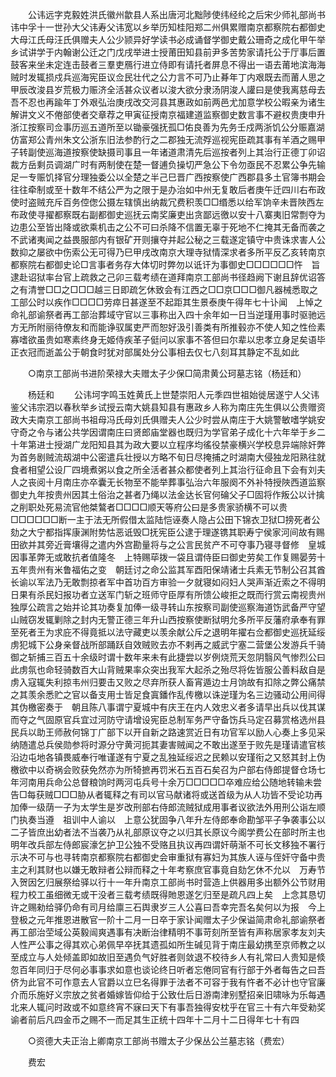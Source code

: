 <!-- { "loadSidebar": true } -->
　　公讳远字克毅姓洪氏徽州歙县人系出唐河北黜陟使纬经纶之后宋少师礼部尚书讳中孚十一世孙大父讳寿父讳宽以乡举历知桂阳郑二州俱累赠南京都察院右都御史大母江氏母汪氏俱赠夫人公少颕异好学读书必成诵督学御史戴公珊奇之成化甲午举乡试讲学于内翰谢公迁之门戊戌举进士授莆田知县前尹多苦势家请托公于厅事后置鼓客来坐未定连击鼓者三羣吏鴈行进立侍即有请托者屏息不得出一语去莆地滨海海贼时发辄损戍兵巡海宪臣议佥民壮代之公力言不可乃止朞年丁内艰既去而莆人思之甲辰改浚县岁荒极力赈济全活甚众议者以浚大欲分隶汤阴浚人讙曰是使我离慈母去吾不忍也再踰年丁外艰弘治庚戌改交河县其惠政如前两邑尤加意学校公暇亲为诸生解讲文义不倦部使者交章荐之甲寅征授南京福建道监察御史数言事不避权贵庚申升浙江按察司佥事历巡五道所至以锄豪强抚孤□佑良善为先务壬戍两浙饥公分赈嘉湖仿富郑公青州朱文公浙东旧法参酌行之二郡独无流殍巡视宪臣疏其事有羊酒之赐甲子转副使巡海道按察使缺摄司事且一年诸道肃清先后巡按者列上其治行正德丁卯诏裁方岳剩员调湖广时有两制使在楚一督逋负操切严急公下令勿亟民不忍累公争先输足一专赈饥择官分理独委公以全楚之半己巳晋广西按察使广西郡县多土官簿书期会往往牵制或至十数年不结公严为之限于是办治如中州无复敢后者庚午迁四川右布政使时盗贼充斥百务倥偬公摄左辖慎出纳裁冗费积羡□□缗悉以给军饷辛未晋陜西左布政使寻擢都察既右副都御史巡抚云南奖廉吏出贪鄙远徼以安十八寨夷旧常剽夺为边患公至皆出降或欲乘机击之公不可曰杀降不信置无辜于死地不仁掩其无备而袭之不武诸夷闻之益畏服部内有银矿开则攘夺并起公秘之三载遂定镇守中贵诛求害人公数抑之屡欲中伤索公无可得乃巳甲戌改南京大理寺狱情深求者多所平反乙亥转南京都察院右都御史论□言事者务存大体切时弊勿以诋讦为事御史□□□□□□忤　旨逮赴诏狱率台官上疏救之己卯三载考绩在道拜南京工部尚书径趋阙下谢且辞优诏答之有清誉□□之□□□越三日即疏乞休致会有江西之□□京□□□御凡器械悉取之工部公时以疾作□□□□劳瘁日甚遂至不起距其生景泰庚午得年七十讣闻　上悼之命礼部谕祭者再工部治葬域守官以三事称出入四十余年如一日当逆瑾用事时驱驰远方无所附丽待僚友和而能诤驭属吏严而恕好汲引善类有所推毂亦不使人知之性俭素寡嗜欲虽贵如寒素终身无姬侍疾革子侹问以家事不答但曰尔辈以忠孝立身足矣语毕正衣冠而逝盖公于朝食时犹对部属处分公事相去仅七八刻耳其静定不乱如此 

　　○南京工部尚书进阶荣禄大夫赠太子少保□简肃黄公珂墓志铭（杨廷和） 

　　杨廷和 
　　公讳坷字鸣玉姓黄氏上世楚崇阳人元季四世祖始徙居遂宁人父讳鉴父讳宗泗以春秋举乡试授云南大姚县知县有惠政乡人称为南庄先生俱以公贵赠资政大夫南京工部尚书祖母冯氏母刘氏俱赠夫人公少时尝从南庄于大姚警敏嗜学姚安守奇之令与诸公共学因谓南庄曰贤郎庙堂器也既归为学官弟子成化十六年举于乡二十年第进士授湖广龙阳知县其为政大要以立程序均徭役禁豪横兴学校息异端除奸弊为首务剧贼流刼湖中公密遣兵壮授以方略不旬日尽掩捕之时湖南大侵独龙阳熟往就食者相望公设厂四境煮粥以食之所全活者甚众都使者列上其治行征命且下会有刘夫人之丧阅十月南庄亦卒囊无长物至不能举葬事弘治六年服阕不外补特授陜西道监察御史九年按贵州因其土俗治之甚者乃绳以法金达长官何碖父子□固将作叛公以计擒之削职处死易流官他桀鷔者□□□□顺天等府公曰是多贵家骄横不可以贵□□□□□□断一主于法无所假借太监陆恺诬奏人隐占公田下锦衣卫狱□搒死者公劾之大宁都指挥康渊附势怙恶诋毁□抚宪臣公逮于理遂镌其职寿宁侯家河间故有赐田欲并其旁近膏壤得之遣内外宫勘量将与之公言民贫产不可夺事乃寝寻督修　皇城因事革弊无或敢抗者值隆冬　上特赐荜拨一袋且谓侍臣曰御史劳矣工作复赐晏劳十五年贵州有米鲁福佑之变　朝廷讨之命公监其军酉阳保靖诸士兵素无节制公召其酋长谕以军法乃无敢剽掠者军中首功百方审验一夕就寝如闷妇人哭声渐近索之不得明日果有杀民妇报功者立送军门斩之班师守臣厚有所馈公峻拒之既而行赏云南视贵州独厚公疏言之始并论其功奏复加俸一级寻转山东按察司副使巡察海道饬武备严守望山贼窃发辄剿除之封内无警正德三年升山西按察使断狱明允多所平反藩府承奉有罪至死者王为求庇不得竟抵以法守藏吏以羡余献公斥之退明年擢右佥都御史巡抚延绥虏犯城下公身亲督战所部踊跃自效贼败去亦不剌再之威武宁塞二营堡公发游兵千骑御之斩捕三百五十余级时谓十数年来未有此捷尝以岁例烧荒天忽阴翳风气惨烈公曰此虏氛也命轻骑数百大山背贼果率众突出我军大起杀之殆尽将佐皆服公善料敌自是虏入寇辄失利掠韦州归要击又败之尽弃所获人畜宵遁边士月饷故有扣除之弊公痛禁之其羡余悉贮之官以备支用士皆足食寘鐇作乱传檄以诛逆瑾为名三边骚动公用间得其伪檄密奏于　朝且陈八事谓宁夏城中有庆王在内人效忠义者多请早出兵以伐其谋而夺之气固原官兵宜过河防守请增设宪臣总制军务严守备饬兵马定召募赏格选州县民兵以助王师赦何锦丁广部下以开自新之路速赏近日有功官军以励人心奏上多见采纳随遣总兵侯勋参将时源分守黄河扼其妻害贼闻之不敢出遂至于败先是瑾请遣官核沿边屯地各镇畏威奉行唯谨遂有宁夏之乱独延绥迟之民赖以安瑾衔之又怒其封上伪檄欲中以奇祸会败获免然亦为所犄摭再罚米石五百石矣召为户部右侍郎提督仓场七年河南用兵命公总督粮饷时两河屯兵号十余万□□□□□卒难应给公随地转输未尝告□每获贼□□□胁从者辄释之有司以官马献诸将或送首级为从人功皆不受论功再加俸一级荫一子为太学生是岁改刑部右侍郎流贼狱成用事者议欲法外用刑公诣左顺门执奏当遵　祖训中人谕以　上意公犹固争八年升左侍郎奉命勘邹平子争袭事公以二子皆庶出幼者法不当袭乃从礼部原议夺之以归其长原议今阁学费公在部时所主也明年改兵部左侍郎宸濠乞护卫公独不受赂且执议再四谓奸萌渐不可长文移独不署行示决不可与也寻转南京都察院右都御史会审重狱有寡妇为其族人诬与侄奸守备中贵主之利其财也以嫌无敢辩者公辩而释之十年考察庶官事竟自劾乞休不允以　万寿节入贺因乞归展祭给驿以行十一年升南京工部尚书时营造上供器用多出额外公节财用程力校工虽细微无或干没者三载考绩既得貤恩遂乞归至是疏凡四上矣　上念其恳切许之赐勑给驿仍命有司月给廪三石舆隶岁三人公喜曰吾幸完吾名矣何以为报　今上登极之元年推恩进散官一阶十二月一日卒于家讣闻赠太子少保谥简肃命礼部谕祭者再工部治茔域公英毅闿爽遇事有决断治律精明不事苛刻所至皆有声称居家孝友刘夫人性严公事之得其欢心弟佩早卒抚其遗孤如所生碱见背于南庄最幼携至京师教之以至成立与人处倾盖即如故旧至遇负气好胜者则敛退不校待乡人有礼常曰人贵知是倐忽百年同归于尽何必事事求如意也谈论终日听者忘倦同官有行部于外者每告之曰吾侪为此官不可作意去人官爵以立巳名得罪于法者不可容于我有忤者不必计也守官廉介而乐施好义宗放之贫者婚嫁皆仰给于公致仕后日游南津别墅招亲旧啸咏为乐每遇北来人辄问时政或不如意终宵不寐曰天下有事吾独得安枕乎在官三十有六年受勑奖谕者前后凡四金币之赐不一而足其生正统十四年十二月十二日得年七十有四 

　　○资德大夫正治上卿南京工部尚书赠太子少保丛公兰墓志铭（费宏） 

　　费宏 
